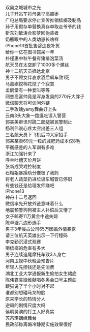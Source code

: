双奥之城城市之光  
儿子开吊车将母亲举高摘枣  
广电总局要求停止宣传推销槟榔及制品  
孙子用假存单替换真存单取走爷爷的钱  
靳东刘敏涛合影梦回伪装者  
奶瓶眼中的人类幼崽长啥样  
iPhone13首批售罄连夜补货  
给你一亿在图书馆呆一年  
朴槿惠中秋午餐有猪排泡菜汤  
航天员在太空卸了1000多个螺丝  
神十二航天员抵达北京  
男子不顾女伴哀求酒后飙车致1死  
马嘉祺挖棉花挖了个寂寞  
孟鹤堂有一种爱叫等等  
网恋高富帅竟是浑身发臭的270斤大胖子  
微信聊天将可访问外链  
二手玫瑰yamy舞曲好上头  
云南3头大象一路逛吃误入警营  
郭美美审讯时跷二郎腿被民警制止  
杨利伟说心疼太空出差三人组  
三名航天员下飞机后冲大家招手  
郭某某卖69元一粒的减肥药成本仅8毛  
平衡感差的人军训有多难  
浙江加强针来了  
呼兰吐槽天价月饼  
张新成哭戏控制度  
石榴姐暴躁劝分像极了我妈  
将老人蔬菜扔进垃圾车城管已停职  
有些钱还是给理发师赚吧  
iPhone13  
神舟十二号返回  
微信率先开放外链意味着什么  
地震预警狗狗被主人补偿后又懵了  
女子邮寄11万黄金中途失踪  
陈卓璇六边形选手  
男子3年侵占公司65万因婚外情暴露  
请三位航天英雄出示一下行程码  
李克勤沉浸式观赛  
嚼槟榔的危害有多大  
男子连续追尾摩托车致3人身亡  
河南卫视中秋晚会预告片  
年轻人先攒钱还是先消费  
湖北工业大学通报新生偷拍女生裙底  
陈伟霆袁娅维献唱冬奥会口号主题曲  
跟猫说了半个小时对不起  
谁都别想碰马龙的脸  
原来学长的热情分人  
逆局的剧情尺度大吗  
侯明昊演的打工人好真实  
苏芮琪姻缘舞台  
民政部称离婚冷静期实施效果很好  
